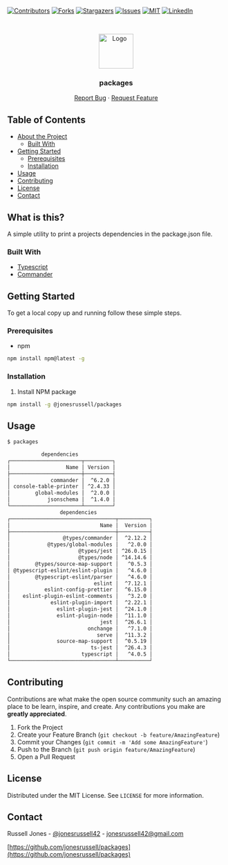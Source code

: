 [![Contributors][contributors-shield]][contributors-url]
[![Forks][forks-shield]][forks-url]
[![Stargazers][stars-shield]][stars-url]
[![Issues][issues-shield]][issues-url]
[![MIT][license-shield]][license-url]
[![LinkedIn][linkedin-shield]][linkedin-url]

<br />
<p align="center">
  <a href="https://github.com/jonesrussell/packages">
    <img src="https://blog.jonesrussell42.xyz/assets/img/smile.png" alt="Logo" width="80" height="80">
  </a>

  <h3 align="center">packages</h3>

  <p align="center">
    <a href="https://github.com/jonesrussell/packages/issues">Report Bug</a>
    ·
    <a href="https://github.com/jonesrussell/packages/issues">Request Feature</a>
  </p>
</p>

## Table of Contents

- [About the Project](#about-the-project)
  - [Built With](#built-with)
- [Getting Started](#getting-started)
  - [Prerequisites](#prerequisites)
  - [Installation](#installation)
- [Usage](#usage)
- [Contributing](#contributing)
- [License](#license)
- [Contact](#contact)

## What is this?

A simple utility to print a projects dependencies in the package.json file.

### Built With

- [Typescript](https://www.typescriptlang.org/)
- [Commander](https://www.npmjs.com/package/commander)

## Getting Started

To get a local copy up and running follow these simple steps.

### Prerequisites

- npm

```sh
npm install npm@latest -g
```

### Installation

1. Install NPM package

```sh
npm install -g @jonesrussell/packages
```

## Usage

```sh
$ packages

           dependencies            
┌───────────────────────┬─────────┐
│                  Name │ Version │
├───────────────────────┼─────────┤
│             commander │  ^6.2.0 │
│ console-table-printer │ ^2.4.33 │
│        global-modules │  ^2.0.0 │
│            jsonschema │  ^1.4.0 │
└───────────────────────┴─────────┘
                 dependencies                  
┌──────────────────────────────────┬──────────┐
│                             Name │  Version │
├──────────────────────────────────┼──────────┤
│                 @types/commander │  ^2.12.2 │
│            @types/global-modules │   ^2.0.0 │
│                      @types/jest │ ^26.0.15 │
│                      @types/node │ ^14.14.6 │
│        @types/source-map-support │   ^0.5.3 │
│ @typescript-eslint/eslint-plugin │   ^4.6.0 │
│        @typescript-eslint/parser │   ^4.6.0 │
│                           eslint │  ^7.12.1 │
│           eslint-config-prettier │  ^6.15.0 │
│    eslint-plugin-eslint-comments │   ^3.2.0 │
│             eslint-plugin-import │  ^2.22.1 │
│               eslint-plugin-jest │  ^24.1.0 │
│               eslint-plugin-node │  ^11.1.0 │
│                             jest │  ^26.6.1 │
│                         onchange │   ^7.1.0 │
│                            serve │  ^11.3.2 │
│               source-map-support │  ^0.5.19 │
│                          ts-jest │  ^26.4.3 │
│                       typescript │   ^4.0.5 │
└──────────────────────────────────┴──────────┘

```

## Contributing

Contributions are what make the open source community such an amazing place to be learn, inspire, and create. Any contributions you make are **greatly appreciated**.

1. Fork the Project
2. Create your Feature Branch (`git checkout -b feature/AmazingFeature`)
3. Commit your Changes (`git commit -m 'Add some AmazingFeature'`)
4. Push to the Branch (`git push origin feature/AmazingFeature`)
5. Open a Pull Request

## License

Distributed under the MIT License. See `LICENSE` for more information.

## Contact

Russell Jones - [@jonesrussell42](https://twitter.com/@jonesrussell42) - jonesrussell42@gmail.com

[https://github.com/jonesrussell/packages](https://github.com/jonesrussell/packages)

<!-- https://www.markdownguide.org/basic-syntax/#reference-style-links -->

[contributors-shield]: https://img.shields.io/github/contributors/jonesrussell/packages.svg?style=flat-square
[contributors-url]: https://github.com/jonesrussell/pgk-info/graphs/contributors
[forks-shield]: https://img.shields.io/github/forks/jonesrussell/packages.svg?style=flat-square
[forks-url]: https://github.com/jonesrussell/pgk-info/network/members
[stars-shield]: https://img.shields.io/github/stars/jonesrussell/packages.svg?style=flat-square
[stars-url]: https://github.com/jonesrussell/pgk-info/stargazers
[issues-shield]: https://img.shields.io/github/issues/jonesrussell/packages.svg?style=flat-square
[issues-url]: https://github.com/jonesrussell/pgk-info/issues
[license-shield]: https://img.shields.io/github/license/jonesrussell/packages.svg?style=flat-square
[license-url]: https://github.com/jonesrussell/pgk-info/blob/main/LICENSE.txt
[linkedin-shield]: https://img.shields.io/badge/-LinkedIn-black.svg?style=flat-square&logo=linkedin&colorB=555
[linkedin-url]: https://linkedin.com/in/jonesrussell42
[product-screenshot]: images/screenshot.png

